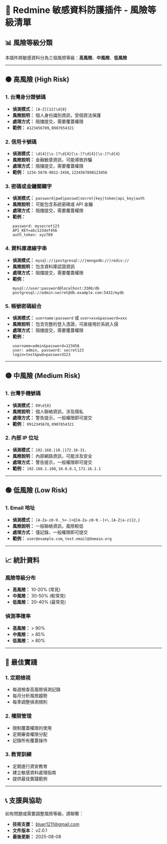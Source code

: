 # 🚨 Redmine 敏感資料防護插件 - 風險等級清單

## 📊 風險等級分類

本插件將敏感資料分為三個風險等級：**高風險**、**中風險**、**低風險**

---

## 🟠 高風險 (High Risk)

### 1. 台灣身分證號碼
- **偵測模式：** `[A-Z][12]\d{8}`
- **風險說明：** 個人身份識別資訊，受個資法保護
- **處理方式：** 阻擋提交，需要覆蓋權限
- **範例：** `A123456789`, `B987654321`

### 2. 信用卡號碼
- **偵測模式：** `\d{4}[\s-]?\d{4}[\s-]?\d{4}[\s-]?\d{4}`
- **風險說明：** 金融敏感資訊，可能導致詐騙
- **處理方式：** 阻擋提交，需要覆蓋權限
- **範例：** `1234-5678-9012-3456`, `1234567890123456`

### 3. 密碼或金鑰關鍵字
- **偵測模式：** `password|pwd|passwd|secret|key|token|api_key|auth`
- **風險說明：** 可能包含系統密碼或 API 金鑰
- **處理方式：** 阻擋提交，需要覆蓋權限
- **範例：**
  ```
  password: mysecret123
  API_KEY=abc123def456
  auth_token: xyz789
  ```

### 4. 資料庫連線字串
- **偵測模式：** `mysql://|postgresql://|mongodb://|redis://`
- **風險說明：** 包含資料庫認證資訊
- **處理方式：** 阻擋提交，需要覆蓋權限
- **範例：**
  ```
  mysql://user:password@localhost:3306/db
  postgresql://admin:secret@db.example.com:5432/mydb
  ```

### 5. 帳號密碼組合
- **偵測模式：** `username:password` 或 `user=xxx&password=xxx`
- **風險說明：** 包含完整的登入憑證，可直接用於系統入侵
- **處理方式：** 阻擋提交，需要覆蓋權限
- **範例：**
  ```
  username=admin&password=123456
  user: admin, password: secret123
  login=test&pwd=password123
  ```

---

## 🟡 中風險 (Medium Risk)

### 1. 台灣手機號碼
- **偵測模式：** `09\d{8}`
- **風險說明：** 個人聯絡資訊，涉及隱私
- **處理方式：** 警告提示，一般權限即可提交
- **範例：** `0912345678`, `0987654321`

### 2. 內部 IP 位址
- **偵測模式：** `192.168.|10.|172.16-31.`
- **風險說明：** 內部網路資訊，可能涉及安全
- **處理方式：** 警告提示，一般權限即可提交
- **範例：** `192.168.1.100`, `10.0.0.1`, `172.16.1.1`

---

## 🟢 低風險 (Low Risk)

### 1. Email 地址
- **偵測模式：** `[A-Za-z0-9._%+-]+@[A-Za-z0-9.-]+\.[A-Z|a-z]{2,}`
- **風險說明：** 一般聯絡資訊，風險較低
- **處理方式：** 僅記錄，一般權限即可提交
- **範例：** `user@example.com`, `test.email@domain.org`

---

## 📈 統計資料

### 風險等級分布
- **高風險：** 10-20% (常見)
- **中風險：** 30-50% (較常見)
- **低風險：** 20-40% (最常見)

### 偵測準確率
- **高風險：** > 90%
- **中風險：** > 85%
- **低風險：** > 80%

---

## 🚀 最佳實踐

### 1. 定期檢視
- 每週檢查高風險偵測記錄
- 每月分析風險趨勢
- 每季調整偵測規則

### 2. 權限管理
- 限制覆蓋權限的使用
- 定期審查權限分配
- 記錄所有覆蓋操作

### 3. 教育訓練
- 定期進行資安教育
- 建立敏感資料處理指南
- 提供最佳實踐範例

---

## 📞 支援與協助

如有問題或需要調整風險等級，請聯繫：
- **技術支援：** bluer1211@gmail.com
- **文件版本：** v2.0.1
- **最後更新：** 2025-08-08
